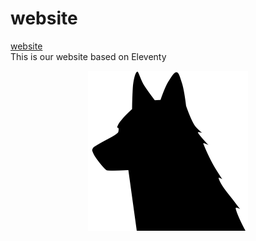 # website
[website](https://3d-wolf.com/)  
This is our website based on Eleventy
<div align="center">
<img src="images/logos/wolf.svg" width="256px" height="256px"/>
</div>
